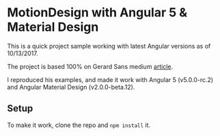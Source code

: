 # MotionDesign with Angular 5 & Material Design


This is a quick project sample working with latest Angular versions as of 10/13/2017.

The project is based 100% on Gerard Sans medium [article](https://medium.com/google-developer-experts/angular-applying-motion-principles-to-a-list-d5cdd35c899e).

I reproduced his examples, and made it work with Angular 5 (v5.0.0-rc.2) and Angular Material Design (v2.0.0-beta.12).

## Setup

To make it work, clone the repo and `npm install` it.